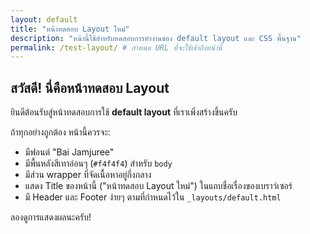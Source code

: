 ```yaml
---
layout: default
title: "หน้าทดสอบ Layout ใหม่"
description: "หน้านี้ใช้สำหรับทดสอบการทำงานของ default layout และ CSS พื้นฐาน"
permalink: /test-layout/ # กำหนด URL ที่จะใช้เข้าถึงหน้านี้
---
```


## สวัสดี! นี่คือหน้าทดสอบ Layout

ยินดีต้อนรับสู่หน้าทดสอบการใช้ **default layout** ที่เราเพิ่งสร้างขึ้นครับ

ถ้าทุกอย่างถูกต้อง หน้านี้ควรจะ:
* มีฟอนต์ "Bai Jamjuree"
* มีพื้นหลังสีเทาอ่อนๆ (`#f4f4f4`) สำหรับ `body`
* มีส่วน wrapper ที่จัดเนื้อหาอยู่กึ่งกลาง
* แสดง Title ของหน้านี้ ("หน้าทดสอบ Layout ใหม่") ในแถบชื่อเรื่องของเบราว์เซอร์
* มี Header และ Footer ง่ายๆ ตามที่กำหนดไว้ใน `_layouts/default.html`

ลองดูการแสดงผลนะครับ!
